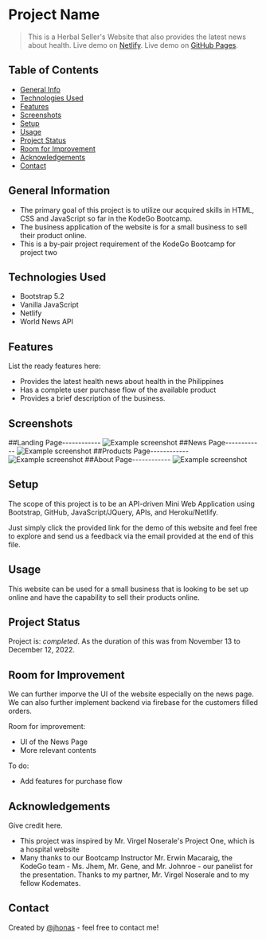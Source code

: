 # Project Name
> This is a Herbal Seller's Website that also provides the latest news about health.
> Live demo on [Netlify](https://vjherbal.netlify.app/). <!-- If you have the project hosted somewhere, include the link here. -->
> Live demo on [GitHub Pages](https://virgelnoserale.github.io/miniproject2/). <!-- If you have the project hosted somewhere, include the link here. -->


## Table of Contents
* [General Info](#general-information)
* [Technologies Used](#technologies-used)
* [Features](#features)
* [Screenshots](#screenshots)
* [Setup](#setup)
* [Usage](#usage)
* [Project Status](#project-status)
* [Room for Improvement](#room-for-improvement)
* [Acknowledgements](#acknowledgements)
* [Contact](#contact)
<!-- * [License](#license) -->


## General Information
- The primary goal of this project is to utilize our acquired skills in HTML, CSS and JavaScript so far in the KodeGo Bootcamp.
- The business application of the website is for a small business to sell their product online.
- This is a by-pair project requirement of the KodeGo Bootcamp for project two
<!-- You don't have to answer all the questions - just the ones relevant to your project. -->


## Technologies Used
- Bootstrap 5.2
- Vanilla JavaScript
- Netlify
- World News API


## Features
List the ready features here:
- Provides the latest health news about health in the Philippines
- Has a complete user purchase flow of the available product
- Provides a brief description of the business.


## Screenshots
##Landing Page------------
![Example screenshot](./img/vjherbal-home.png)
##News Page------------
![Example screenshot](./img/vjherbal-news.png)
##Products Page------------
![Example screenshot](./img/vjherbal-products.png)
##About Page------------
![Example screenshot](./img/vjherbal-about.png)
<!-- If you have screenshots you'd like to share, include them here. -->


## Setup
The scope of this project is to be an API-driven Mini Web Application using Bootstrap, GitHub, JavaScript/JQuery, APIs, and Heroku/Netlify.

Just simply click the provided link for the demo of this website and feel free to explore and send us a feedback via the email provided at the end of this file.


## Usage
This website can be used for a small business that is looking to be set up online and have the capability to sell their products online.

<!-- `write-your-code-here` -->


## Project Status
Project is: _completed_. As the duration of this was from November 13 to December 12, 2022.


## Room for Improvement
We can further imporve the UI of the website especially on the news page. We can also further implement backend via firebase for the customers filled orders.

Room for improvement:
- UI of the News Page
- More relevant contents

To do:
- Add features for purchase flow


## Acknowledgements
Give credit here.
- This project was inspired by Mr. Virgel Noserale's Project One, which is a hospital website
- Many thanks to our Bootcamp Instructor Mr. Erwin Macaraig, the KodeGo team - Ms. Jhem, Mr. Gene, and Mr. Johnroe - our panelist for the presentation. Thanks to my partner, Mr. Virgel Noserale and to my fellow Kodemates.


## Contact
Created by [@jhonas](https://linktr.ee/hellojhonas) - feel free to contact me!


<!-- Optional -->
<!-- ## License -->
<!-- This project is open source and available under the [... License](). -->

<!-- You don't have to include all sections - just the one's relevant to your project -->